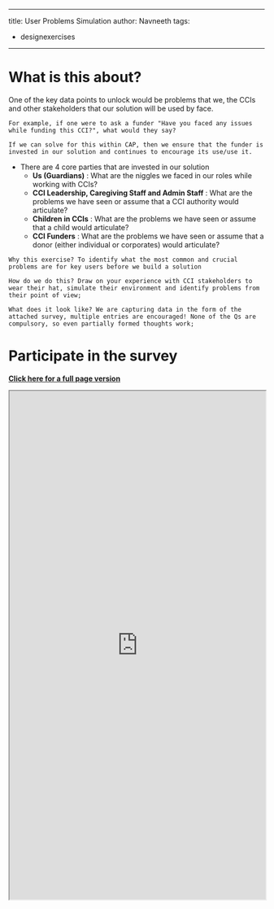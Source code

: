 
---
title: User Problems Simulation
author: Navneeth
tags: 
- designexercises
---
# What is this about?

One of the key data points to unlock would be problems that we, the CCIs and other stakeholders that our solution will be used by face. 

```co
For example, if one were to ask a funder "Have you faced any issues while funding this CCI?", what would they say?

If we can solve for this within CAP, then we ensure that the funder is invested in our solution and continues to encourage its use/use it. 
```
- There are 4 core parties that are invested in our solution
	- **Us (Guardians)** : What are the niggles we faced in our roles while working with CCIs?
	- **CCI Leadership, Caregiving Staff and Admin Staff** : What are the problems we have seen or assume that a CCI authority would articulate?
	- **Children in CCIs** : What are the problems we have seen or assume that a child would articulate?
	- **CCI Funders** : What are the problems we have seen or assume that a donor (either individual or corporates) would articulate?

```co
Why this exercise? To identify what the most common and crucial problems are for key users before we build a solution 

How do we do this? Draw on your experience with CCI stakeholders to wear their hat, simulate their environment and identify problems from their point of view;

What does it look like? We are capturing data in the form of the attached survey, multiple entries are encouraged! None of the Qs are compulsory, so even partially formed thoughts work;
```

# Participate in the survey
**[Click here for a full page version](https://tally.so/r/mYloBn)**

<iframe src="https://tally.so/embed/mYloBn?alignLeft=1&hideTitle=1&transparentBackground=1" width="100%" height="1000" frameborder="1" marginheight="0" marginwidth="0" title="What do you need help solving?"> </iframe>